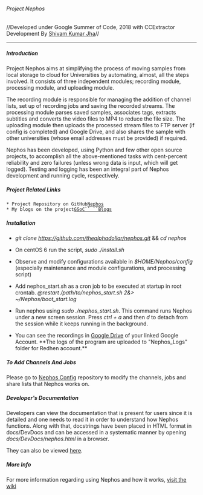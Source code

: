 ###### Project Nephos

//Developed under Google Summer of Code, 2018 with CCExtractor
Development By [Shivam Kumar
Jha](https://github.com/thealphadollar)//

------------------------------------------------------------------------

##### Introduction

Project Nephos aims at simplifying the process of moving samples from
local storage to cloud for Universities by automating, almost, all the
steps involved. It consists of three independent modules; recording
module, processing module, and uploading module.

The recording module is responsible for managing the addition of channel
lists, set up of recording jobs and saving the recorded streams. The
processing module parses saved samples, associates tags, extracts
subtitles and converts the video files to MP4 to reduce the file size.
The uploading module then uploads the processed stream files to FTP
server (if config is completed) and Google Drive, and also shares the
sample with other universities (whose email addresses must be provided)
if required.

Nephos has been developed, using Python and few other open source
projects, to accomplish all the above-mentioned tasks with cent-percent
reliability and zero failures (unless wrong data is input, which will
get logged). Testing and logging has been an integral part of Nephos
development and running cycle, respectively.

##### Project Related Links

` * Project Repository on GitHub `[`Nephos`](https://github.com/thealphadollar/Nephos)\
` * My blogs on the project `[`GSoC`` ``Blogs`](https://thealphadollar.github.io/tags/gsoc.html)

##### Installation

-   *git clone <https://github.com/thealphadollar/nephos.git>* && *cd
    nephos*

<!-- -->

-   On centOS 6 run the script, *sudo ./install.sh*

<!-- -->

-   Observe and modify configurations available in
    *\$HOME/Nephos/config* (especially maintenance and module
    configurations, and processing script)

<!-- -->

-   Add nephos\_start.sh as a cron job to be executed at startup in root
    crontab. *\@restart /path/to/nephos\_start.sh 2&\>
    \~/Nephos/boot\_start.log*

<!-- -->

-   Run nephos using *sudo ./nephos\_start.sh*. This command runs Nephos
    under a new screen session. Press *ctrl + a* and then *d* to detach
    from the session while it keeps running in the background.

<!-- -->

-   You can see the recordings in [ Google
    Drive](https://www.google.com/drive/) of your linked
    Google Account. \*\*The logs of the program are uploaded to
    \"Nephos\_Logs\" folder for Redhen account.\*\*

##### To Add Channels And Jobs

Please go to [Nephos
Config](https://www.github.com/thealphadollar/NephosConfig)
repository to modify the channels, jobs and share lists that Nephos
works on.

##### Developer\'s Documentation

Developers can view the documentation that is present for users since it
is detailed and one needs to read it in order to understand how Nephos
functions. Along with that, docstrings have been placed in HTML format
in docs/DevDocs and can be accessed in a systematic manner by opening
*docs/DevDocs/nephos.html* in a browser.

They can also be viewed
[here](https://thealphadollar.github.io/NephosDevDocs/).

##### More Info

For more information regarding using Nephos and how it works, [visit the
wiki](https://github.com/thealphadollar/Nephos/wiki)

